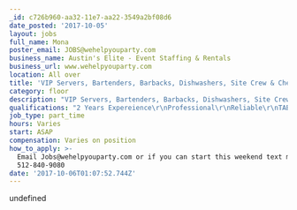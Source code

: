 ```yaml
---
_id: c726b960-aa32-11e7-aa22-3549a2bf08d6
date_posted: '2017-10-05'
layout: jobs
full_name: Mona
poster_email: JOBS@wehelpyouparty.com
business_name: Austin's Elite - Event Staffing & Rentals
business_url: www.wehelpyouparty.com
location: All over
title: 'VIP Servers, Bartenders, Barbacks, Dishwashers, Site Crew & Chefs'
category: floor
description: "VIP Servers, Bartenders, Barbacks, Dishwashers, Site Crew & Chefs for various events happening!\r\nFormula 1\r\nACL\r\nSXSW\r\nWeddings\r\nCorporate Events\r\n& More!"
qualifications: "2 Years Expereience\r\nProfessional\r\nReliable\r\nTABC & Food Handlers\r\nReliable Phone\r\nReliable Transportation\r\nID & Social"
job_type: part_time
hours: Varies
start: ASAP
compensation: Varies on position
how_to_apply: >-
  Email Jobs@wehelpyouparty.com or if you can start this weekend text me at
  512-840-9080
date: '2017-10-06T01:07:52.744Z'
---
```

undefined
